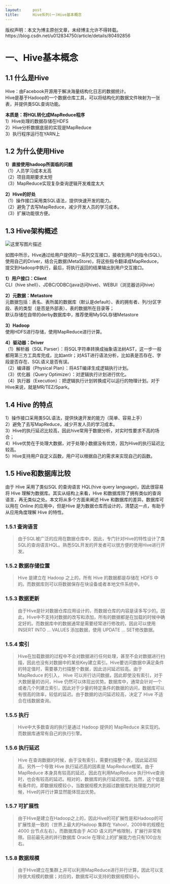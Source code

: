 ```yaml
---
layout:     post
title:      Hive系列(一)Hive基本概念
---
```

<div id="article_content" class="article_content clearfix csdn-tracking-statistics" data-pid="blog" data-mod="popu_307" data-dsm="post">
								<div class="article-copyright">
					版权声明：本文为博主原创文章，未经博主允许不得转载。					https://blog.csdn.net/u012834750/article/details/80492856				</div>
								            <div id="content_views" class="markdown_views prism-atom-one-dark">
							<!-- flowchart 箭头图标 勿删 -->
							<svg xmlns="http://www.w3.org/2000/svg" style="display: none;"><path stroke-linecap="round" d="M5,0 0,2.5 5,5z" id="raphael-marker-block" style="-webkit-tap-highlight-color: rgba(0, 0, 0, 0);"></path></svg>
							<h1 id="一hive基本概念">一、Hive基本概念</h1>



<h2 id="11-什么是hive">1.1 什么是Hive</h2>

<p>Hive：由Facebook开源用于解决海量结构化日志的数据统计。 <br>
Hive是基于Hadoop的一个数据仓库工具，可以将结构化的数据文件映射为一张表，并提供类SQL查询功能。</p>

<p><strong>本质是：将HQL转化成MapReduce程序</strong> <br>
1）Hive处理的数据存储在HDFS <br>
2）Hive分析数据底层的实现是MapReduce <br>
3）执行程序运行在YARN上</p>



<h2 id="12-为什么使用hive">1.2 为什么使用Hive</h2>

<p><strong>1）直接使用hadoop所面临的问题</strong>  <br>
（1）人员学习成本太高  <br>
（2）项目周期要求太短  <br>
（3）MapReduce实现复杂查询逻辑开发难度太大</p>

<p><strong>2）Hive的好处</strong> <br>
（1）操作接口采用类SQL语法，提供快速开发的能力。  <br>
（2）避免了去写MapReduce，减少开发人员的学习成本。  <br>
（3）扩展功能很方便。</p>



<h2 id="13-hive架构概述">1.3 Hive架构概述</h2>

<p><img src="https://img-blog.csdn.net/20180529101819732?watermark/2/text/aHR0cHM6Ly9ibG9nLmNzZG4ubmV0L3UwMTI4MzQ3NTA=/font/5a6L5L2T/fontsize/400/fill/I0JBQkFCMA==/dissolve/70" alt="这里写图片描述" title=""></p>

<p>如图中所示，Hive通过给用户提供的一系列交互接口，接收到用户的指令(SQL)，使用自己的Driver，结合元数据(MetaStore)，将这些指令翻译成MapReduce，提交到Hadoop中执行，最后，将执行返回的结果输出到用户交互接口。</p>

<p><strong>1）用户接口：Client</strong> <br>
CLI（hive shell）、JDBC/ODBC(java访问hive)、WEBUI（浏览器访问hive）</p>

<p><strong>2）元数据：Metastore</strong> <br>
元数据包括：表名、表所属的数据库（默认是default）、表的拥有者、列/分区字段、表的类型（是否是外部表）、表的数据所在目录等； <br>
默认存储在自带的derby数据库中，推荐使用MySQL存储Metastore</p>

<p><strong>3）Hadoop</strong> <br>
使用HDFS进行存储，使用MapReduce进行计算。</p>

<p><strong>4）驱动器：Driver</strong> <br>
（1）解析器（SQL Parser）：将SQL字符串转换成抽象语法树AST，这一步一般都用第三方工具库完成，比如antlr；对AST进行语法分析，比如表是否存在、字段是否存在、SQL语义是否有误。 <br>
（2）编译器（Physical Plan）：将AST编译生成逻辑执行计划。 <br>
（3）优化器（Query Optimizer）：对逻辑执行计划进行优化。 <br>
（4）执行器（Execution）：把逻辑执行计划转换成可以运行的物理计划。对于Hive来说，就是MR/TEZ/Spark。</p>



<h2 id="14-hive-的特点">1.4 Hive 的特点</h2>

<p>1）操作接口采用类SQL语法，提供快速开发的能力（简单、容易上手） <br>
2）避免了去写MapReduce，减少开发人员的学习成本。 <br>
3）Hive的执行延迟比较高，因此hive常用于数据分析，对实时性要求不高的场合； <br>
4）Hive优势在于处理大数据，对于处理小数据没有优势，因为Hive的执行延迟比较高。 <br>
5）Hive支持用户自定义函数，用户可以根据自己的需求来实现自己的函数。</p>



<h2 id="15-hive和数据库比较">1.5 Hive和数据库比较</h2>

<p>由于 Hive 采用了类似SQL 的查询语言 HQL(hive query language)，因此很容易将 Hive 理解为数据库。其实从结构上来看，Hive 和数据库除了拥有类似的查询语言，再无类似之处。本文将从多个方面来阐述 Hive 和数据库的差异。数据库可以用在 Online 的应用中，但是Hive 是为数据仓库而设计的，清楚这一点，有助于从应用角度理解 Hive 的特性。</p>



<h3 id="151-查询语言">1.5.1 查询语言</h3>

<blockquote>
  <p>由于SQL被广泛的应用在数据仓库中，因此，专门针对Hive的特性设计了类SQL的查询语言HQL。熟悉SQL开发的开发者可以很方便的使用Hive进行开发。</p>
</blockquote>



<h3 id="152-数据存储位置">1.5.2 数据存储位置</h3>

<blockquote>
  <p>Hive 是建立在 Hadoop 之上的，所有 Hive 的数据都是存储在 HDFS 中的。而数据库则可以将数据保存在块设备或者本地文件系统中。</p>
</blockquote>



<h3 id="153-数据更新">1.5.3 数据更新</h3>

<blockquote>
  <p>由于Hive是针对数据仓库应用设计的，而数据仓库的内容是读多写少的。因此，Hive中不支持对数据的改写和添加，所有的数据都是在加载的时候中确定好的。而数据库中的数据通常是需要经常进行修改的，因此可以使用 INSERT INTO …  VALUES 添加数据，使用 UPDATE … SET修改数据。</p>
</blockquote>



<h3 id="154-索引">1.5.4 索引</h3>

<blockquote>
  <p>Hive在加载数据的过程中不会对数据进行任何处理，甚至不会对数据进行扫描，因此也没有对数据中的某些Key建立索引。Hive要访问数据中满足条件的特定值时，需要暴力扫描整个数据，因此访问延迟较高。由于 MapReduce 的引入， Hive 可以并行访问数据，因此即使没有索引，对于大数据量的访问，Hive 仍然可以体现出优势。数据库中，通常会针对一个或者几个列建立索引，因此对于少量的特定条件的数据的访问，数据库可以有很高的效率，较低的延迟。由于数据的访问延迟较高，决定了 Hive 不适合在线数据查询。</p>
</blockquote>



<h3 id="155-执行">1.5.5 执行</h3>

<blockquote>
  <p>Hive中大多数查询的执行是通过 Hadoop 提供的 MapReduce 来实现的。而数据库通常有自己的执行引擎。</p>
</blockquote>



<h3 id="156-执行延迟">1.5.6 执行延迟</h3>

<blockquote>
  <p>Hive 在查询数据的时候，由于没有索引，需要扫描整个表，因此延迟较高。另外一个导致 Hive 执行延迟高的因素是 MapReduce框架。由于MapReduce 本身具有较高的延迟，因此在利用MapReduce 执行Hive查询时，也会有较高的延迟。相对的，数据库的执行延迟较低。当然，这个低是有条件的，即数据规模较小，当数据规模大到超过数据库的处理能力的时候，Hive的并行计算显然能体现出优势。</p>
</blockquote>



<h3 id="157-可扩展性">1.5.7 可扩展性</h3>

<blockquote>
  <p>由于Hive是建立在Hadoop之上的，因此Hive的可扩展性是和Hadoop的可扩展性是一致的（世界上最大的Hadoop 集群在 Yahoo!，2009年的规模在4000 台节点左右）。而数据库由于 ACID 语义的严格限制，扩展行非常有限。目前最先进的并行数据库 Oracle 在理论上的扩展能力也只有100台左右。</p>
</blockquote>



<h3 id="158-数据规模">1.5.8 数据规模</h3>

<blockquote>
  <p>由于Hive建立在集群上并可以利用MapReduce进行并行计算，因此可以支持很大规模的数据；对应的，数据库可以支持的数据规模较小。</p>
</blockquote>            </div>
						<link href="https://csdnimg.cn/release/phoenix/mdeditor/markdown_views-9e5741c4b9.css" rel="stylesheet">
                </div>